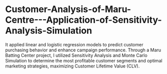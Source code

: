 # Customer-Analysis-of-Maru-Centre---Application-of-Sensitivity-Analysis-Simulation
It applied linear and logistic regression models to predict customer purchasing behavior and enhance campaign performance. Through a Maru Batting Center project, I utilized Sensitivity Analysis and Monte Carlo Simulation to determine the most profitable customer segments and optimal marketing strategies, maximizing Customer Lifetime Value (CLV).
